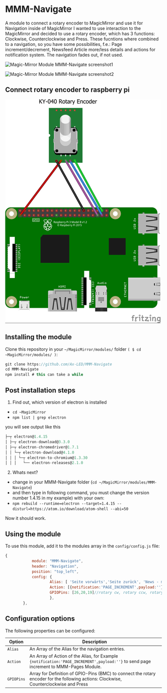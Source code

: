 # MMM-Navigate
A module to connect a rotary encoder to MagicMirror and use it for Navigation inside of MagicMirror
I wanted to use interaction to the MagicMirror and decided to use a rotary encoder, which has 3 functions: Clockwise, Counterclockwise and Press.
These fucntions where combined to a navigation, so you have some possibilities, f.e.: Page increment/decrement, Newsfeed Article more/less details and actions for notification system.
The navigation fades out, if not used.

![Magic-Mirror Module MMM-Navigate screenshot1](https://raw.githubusercontent.com/Ax-LED/MMM-Navigate/master/MMM-Navigate_screenshot1.jpg)

![Magic-Mirror Module MMM-Navigate screenshot2](https://raw.githubusercontent.com/Ax-LED/MMM-Navigate/master/MMM-Navigate_screenshot2.jpg)

## Connect rotary encoder to raspberry pi
![Magic-Mirror Module MMM-Navigate rotary encoder](https://raw.githubusercontent.com/Ax-LED/MMM-Navigate/master/MMM-Navigate_fritzing_rotaryencoder.jpg)

## Installing the module
Clone this repository in your `~/MagicMirror/modules/` folder `( $ cd ~MagicMirror/modules/ )`:
````javascript
git clone https://github.com/Ax-LED/MMM-Navigate
cd MMM-Navigate
npm install # this can take a while
````

## Post installation steps
1. Find out, which version of electron is installed
- `cd ~MagicMirror`
- `npm list | grep electron`

you will see output like this
````javascript
├─┬ electron@1.4.15
│ ├─┬ electron-download@3.3.0
│ ├─┬ electron-chromedriver@1.7.1
│ │ └─┬ electron-download@4.1.0
│ │ │ └─┬ electron-to-chromium@1.3.30
│ │ │   └── electron-releases@2.1.0
````

2. Whats next?
- change in your MMM-Navigate folder (`cd ~/MagicMirror/modules/MMM-Navigate`)
- and then type in following command, you must change the version number 1.4.15 in my example) with your own:
- `npm rebuild --runtime=electron --target=1.4.15 --disturl=https://atom.io/download/atom-shell --abi=50`

Now it should work.

## Using the module

To use this module, add it to the modules array in the `config/config.js` file:
````javascript
{
			module: "MMM-Navigate",
			header: "Navigation",
			position: "top_left",
			config: {
					Alias: [ 'Seite vorwärts','Seite zurück', 'News - mehr Details' , 'News - weniger Details','Herunterfahren'],
					Action: [{notification:'PAGE_INCREMENT',payload:''},{notification:'PAGE_DECREMENT',payload:''},{notification:'ARTICLE_MORE_DETAILS',payload:''},{notification:'ARTICLE_LESS_DETAILS',payload:''},{notification: "REMOTE_ACTION", payload: {action: "SHUTDOWN"}}],
					GPIOPins: [26,20,19]//rotary cw, rotary ccw, rotary press (BCM Numbering)
					},
		},
````
## Configuration options

The following properties can be configured:


<table width="100%">
	<thead>
		<tr>
			<th>Option</th>
			<th width="100%">Description</th>
		</tr>
	</thead>
	<tbody>
		<tr>
			<td><code>Alias</code></td>
			<td>An Array of the Alias for the navigation entries.</td>
		</tr>
		<tr>
			<td><code>Action</code></td>
			<td>An Array of Action of the Alias, for Example <code>{notification:'PAGE_INCREMENT',payload:''}</code> to send page increment to MMM-Pages Module.</td>
		</tr>
		<tr>
			<td><code>GPIOPins</code></td>
			<td>Array for Definition of GPIO-Pins (BMC) to connect the rotary encoder for the following actions: Clockwise, Counterclockwise and Press</td>
		</tr>
   </table>
